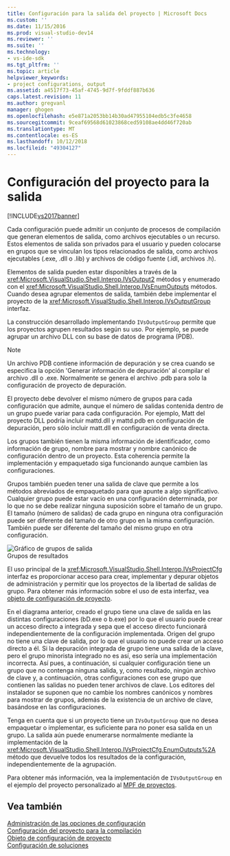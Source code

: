 ```yaml
---
title: Configuración para la salida del proyecto | Microsoft Docs
ms.custom: ''
ms.date: 11/15/2016
ms.prod: visual-studio-dev14
ms.reviewer: ''
ms.suite: ''
ms.technology:
- vs-ide-sdk
ms.tgt_pltfrm: ''
ms.topic: article
helpviewer_keywords:
- project configurations, output
ms.assetid: a4517f73-45af-4745-9d7f-9fddf887b636
caps.latest.revision: 11
ms.author: gregvanl
manager: ghogen
ms.openlocfilehash: e5e871a2053bb14b30ad47955104edb5c3fe4658
ms.sourcegitcommit: 9ceaf69568d61023868ced59108ae4dd46f720ab
ms.translationtype: MT
ms.contentlocale: es-ES
ms.lasthandoff: 10/12/2018
ms.locfileid: "49304127"
---
```

# <a name="project-configuration-for-output"></a>Configuración del proyecto para la salida
[!INCLUDE[vs2017banner](../../includes/vs2017banner.md)]

Cada configuración puede admitir un conjunto de procesos de compilación que generan elementos de salida, como archivos ejecutables o un recurso. Estos elementos de salida son privados para el usuario y pueden colocarse en grupos que se vinculan los tipos relacionados de salida, como archivos ejecutables (.exe, .dll o .lib) y archivos de código fuente (.idl, archivos .h).  
  
 Elementos de salida pueden estar disponibles a través de la <xref:Microsoft.VisualStudio.Shell.Interop.IVsOutput2> métodos y enumerado con el <xref:Microsoft.VisualStudio.Shell.Interop.IVsEnumOutputs> métodos. Cuando desea agrupar elementos de salida, también debe implementar el proyecto de la <xref:Microsoft.VisualStudio.Shell.Interop.IVsOutputGroup> interfaz.  
  
 La construcción desarrollado implementando `IVsOutputGroup` permite que los proyectos agrupen resultados según su uso. Por ejemplo, se puede agrupar un archivo DLL con su base de datos de programa (PDB).  
  
> [!NOTE]
>  Un archivo PDB contiene información de depuración y se crea cuando se especifica la opción 'Generar información de depuración' al compilar el archivo .dll o .exe. Normalmente se genera el archivo .pdb para solo la configuración de proyecto de depuración.  
  
 El proyecto debe devolver el mismo número de grupos para cada configuración que admite, aunque el número de salidas contenida dentro de un grupo puede variar para cada configuración. Por ejemplo, Matt del proyecto DLL podría incluir mattd.dll y mattd.pdb en configuración de depuración, pero sólo incluir matt.dll en configuración de venta directa.  
  
 Los grupos también tienen la misma información de identificador, como información de grupo, nombre para mostrar y nombre canónico de configuración dentro de un proyecto. Esta coherencia permite la implementación y empaquetado siga funcionando aunque cambien las configuraciones.  
  
 Grupos también pueden tener una salida de clave que permite a los métodos abreviados de empaquetado para que apunte a algo significativo. Cualquier grupo puede estar vacío en una configuración determinada, por lo que no se debe realizar ninguna suposición sobre el tamaño de un grupo. El tamaño (número de salidas) de cada grupo en ninguna otra configuración puede ser diferente del tamaño de otro grupo en la misma configuración. También puede ser diferente del tamaño del mismo grupo en otra configuración.  
  
 ![Gráfico de grupos de salida](../../extensibility/internals/media/vsoutputgroups.gif "vsOutputGroups")  
Grupos de resultados  
  
 El uso principal de la <xref:Microsoft.VisualStudio.Shell.Interop.IVsProjectCfg> interfaz es proporcionar acceso para crear, implementar y depurar objetos de administración y permitir que los proyectos de la libertad de salidas de grupo. Para obtener más información sobre el uso de esta interfaz, vea [objeto de configuración de proyecto](../../extensibility/internals/project-configuration-object.md).  
  
 En el diagrama anterior, creado el grupo tiene una clave de salida en las distintas configuraciones (bD.exe o b.exe) por lo que el usuario puede crear un acceso directo a integrada y sepa que el acceso directo funcionará independientemente de la configuración implementada. Origen del grupo no tiene una clave de salida, por lo que el usuario no puede crear un acceso directo a él. Si la depuración integrada de grupo tiene una salida de la clave, pero el grupo minorista integrado no es así, eso sería una implementación incorrecta. Así pues, a continuación, si cualquier configuración tiene un grupo que no contenga ninguna salida, y, como resultado, ningún archivo de clave y, a continuación, otras configuraciones con ese grupo que contienen las salidas no pueden tener archivos de clave. Los editores del instalador se suponen que no cambie los nombres canónicos y nombres para mostrar de grupos, además de la existencia de un archivo de clave, basándose en las configuraciones.  
  
 Tenga en cuenta que si un proyecto tiene un `IVsOutputGroup` que no desea empaquetar o implementar, es suficiente para no poner esa salida en un grupo. La salida aún puede enumerarse normalmente mediante la implementación de la <xref:Microsoft.VisualStudio.Shell.Interop.IVsProjectCfg.EnumOutputs%2A> método que devuelve todos los resultados de la configuración, independientemente de la agrupación.  
  
 Para obtener más información, vea la implementación de `IVsOutputGroup` en el ejemplo del proyecto personalizado al [MPF de proyectos](http://mpfproj12.codeplex.com).  
  
## <a name="see-also"></a>Vea también  
 [Administración de las opciones de configuración](../../extensibility/internals/managing-configuration-options.md)   
 [Configuración del proyecto para la compilación](../../extensibility/internals/project-configuration-for-building.md)   
 [Objeto de configuración de proyecto](../../extensibility/internals/project-configuration-object.md)   
 [Configuración de soluciones](../../extensibility/internals/solution-configuration.md)

